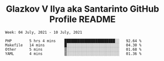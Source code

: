 <h1 align="center">Glazkov V Ilya aka Santarinto GitHub Profile README</h1>

<!--START_SECTION:waka-->
```text
Week: 04 July, 2021 - 10 July, 2021

PHP        5 hrs 4 mins    ███████████████████████░░   92.64 % 
Makefile   14 mins         █░░░░░░░░░░░░░░░░░░░░░░░░   04.30 % 
Other      5 mins          ▒░░░░░░░░░░░░░░░░░░░░░░░░   01.68 % 
YAML       4 mins          ▒░░░░░░░░░░░░░░░░░░░░░░░░   01.36 % 
```
<!--END_SECTION:waka-->